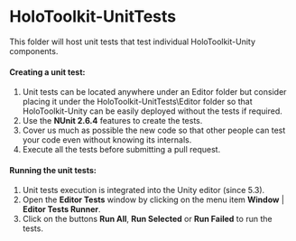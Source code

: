 # HoloToolkit-UnitTests
This folder will host unit tests that test individual HoloToolkit-Unity components.

#### Creating a unit test:

1. Unit tests can be located anywhere under an Editor folder but consider placing it under the HoloToolkit-UnitTests\Editor folder so that HoloToolkit-Unity can be easily deployed without the tests if required.
2. Use the **NUnit 2.6.4** features to create the tests.
3. Cover us much as possible the new code so that other people can test your code even without knowing its internals.
4. Execute all the tests before submitting a pull request.

#### Running the unit tests:

1. Unit tests execution is integrated into the Unity editor (since 5.3). 
2. Open the **Editor Tests** window by clicking on the menu item **Window** | **Editor Tests Runner**.
3. Click on the buttons **Run All**, **Run Selected** or **Run Failed** to run the tests. 

